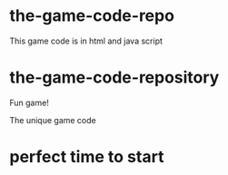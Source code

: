 
# the-game-code-repo
This game code is in html and java script
# the-game-code-repository


Fun game!

The unique game code

perfect time to start
=======


